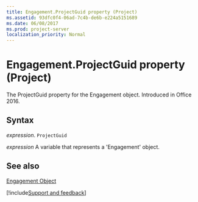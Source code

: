 ```yaml
---
title: Engagement.ProjectGuid property (Project)
ms.assetid: 93dfc0f4-06ad-7c4b-de6b-e224a5151689
ms.date: 06/08/2017
ms.prod: project-server
localization_priority: Normal
---
```



# Engagement.ProjectGuid property (Project)

 The ProjectGuid property for the Engagement object. Introduced in Office 2016.


## Syntax

_expression_. `ProjectGuid`

_expression_ A variable that represents a 'Engagement' object.


## See also


[Engagement Object](overview/Project.md)

[!include[Support and feedback](~/includes/feedback-boilerplate.md)]